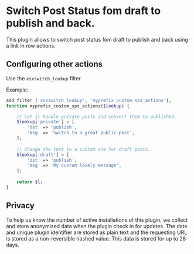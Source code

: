 # Switch Post Status fom draft to publish and back.

This plugin allows to switch post status fom draft to publish and back using a link in row actions.

## Configuring other actions

Use the `xsxswitch_lookup` filter.

Example:

```php
add_filter ('xsxswitch_lookup', 'myprefix_custom_sps_actions');
function myprefix_custom_sps_actions($lookup) {

	// Let it handle private posts and convert them to published.
	$lookup['private'] = [
		'dst' => 'publish',
		'msg' => 'Switch to a great public post',
	];
	
	// Change the text to a custom one for draft posts.
	$lookup['draft'] = [
		'dst' => 'publish',
		'msg' => 'My custom lovely message',
	];
	
	return $l;
}
```


## Privacy

To help us know the number of active installations of this plugin, we collect and store anonymized data when the plugin check in for updates. The date and unique plugin identifier are stored as plain text and the requesting URL is stored as a non-reversible hashed value. This data is stored for up to 28 days.

